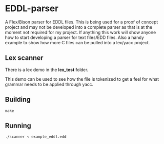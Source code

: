 # EDDL-parser
A Flex/Bison parser for EDDL files. This is being used for a proof of concept project and may not be developed into a complete parser as that is at the moment not required for my project. If anything this work will show anyone how to start developing a parser for text files/EDD files. Also a handy example to show how more C files can be pulled into a lex/yacc project.

## Lex scanner
There is a lex demo in the  **lex_test** folder.

This demo can be used to see how the file is tokenized to get a feel for what grammar needs to be applied through yacc.

## Building

```make
make
```

## Running

```bash
./scanner < example_eddl.edd
```
